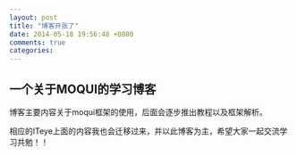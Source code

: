 ```yaml
---
layout: post
title: "博客开张了"
date: 2014-05-18 19:56:48 +0800
comments: true
categories: 
---
```


## 一个关于MOQUI的学习博客

博客主要内容关于moqui框架的使用，后面会逐步推出教程以及框架解析。

相应的ITeye上面的内容我也会迁移过来，并以此博客为主，希望大家一起交流学习共勉！！